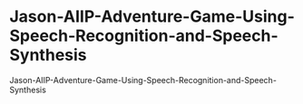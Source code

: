 # Jason-AIIP-Adventure-Game-Using-Speech-Recognition-and-Speech-Synthesis
Jason-AIIP-Adventure-Game-Using-Speech-Recognition-and-Speech-Synthesis
